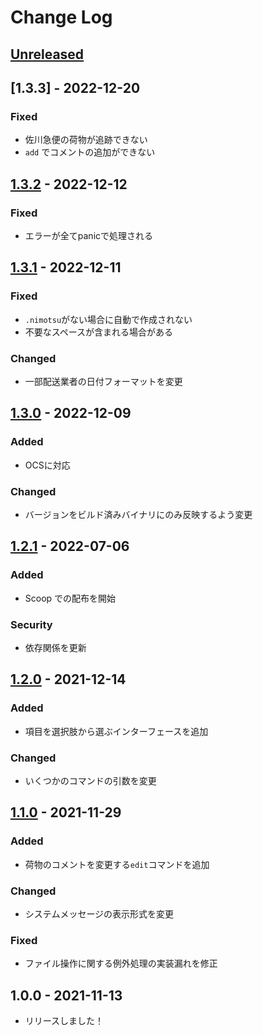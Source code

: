 # Change Log

## [Unreleased]

## [1.3.3] - 2022-12-20

### Fixed

- 佐川急便の荷物が追跡できない
- `add` でコメントの追加ができない

## [1.3.2] - 2022-12-12

### Fixed

- エラーが全てpanicで処理される

## [1.3.1] - 2022-12-11

### Fixed

- `.nimotsu`がない場合に自動で作成されない
- 不要なスペースが含まれる場合がある

### Changed

- 一部配送業者の日付フォーマットを変更

## [1.3.0] - 2022-12-09

### Added

- OCSに対応

### Changed

- バージョンをビルド済みバイナリにのみ反映するよう変更

## [1.2.1] - 2022-07-06

### Added

- Scoop での配布を開始

### Security

- 依存関係を更新

## [1.2.0] - 2021-12-14

### Added

- 項目を選択肢から選ぶインターフェースを追加

### Changed

- いくつかのコマンドの引数を変更

## [1.1.0] - 2021-11-29

### Added

- 荷物のコメントを変更する`edit`コマンドを追加

### Changed

- システムメッセージの表示形式を変更

### Fixed

- ファイル操作に関する例外処理の実装漏れを修正

## 1.0.0 - 2021-11-13

- リリースしました！

[unreleased]: https://github.com/arrow2nd/nimotsu/compare/v1.3.3...HEAD
[1.3.2]: https://github.com/arrow2nd/nimotsu/compare/v1.3.2...v1.3.3
[1.3.2]: https://github.com/arrow2nd/nimotsu/compare/v1.3.1...v1.3.2
[1.3.1]: https://github.com/arrow2nd/nimotsu/compare/v1.3.0...v1.3.1
[1.3.0]: https://github.com/arrow2nd/nimotsu/compare/v1.2.1...v1.3.0
[1.2.1]: https://github.com/arrow2nd/nimotsu/compare/v1.2.0...v1.2.1
[1.2.0]: https://github.com/arrow2nd/nimotsu/compare/v1.1.0...v1.2.0
[1.1.0]: https://github.com/arrow2nd/nimotsu/compare/v1.0.0...v1.1.0
